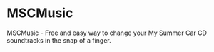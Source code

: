 # MSCMusic
MSCMusic - Free and easy way to change your My Summer Car CD soundtracks in the snap of a finger.
